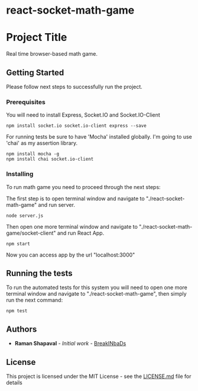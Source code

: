 # react-socket-math-game
# Project Title

Real time browser-based math game.

## Getting Started

Please follow next steps to successfully run the project. 

### Prerequisites

You will need to install Express, Socket.IO and Socket.IO-Client

```
npm install socket.io socket.io-client express --save
```
For running tests be sure to have 'Mocha' installed globally. I'm going to use 'chai' as my assertion library.
```
npm install mocha -g  
npm install chai socket.io-client
```


### Installing

To run math game you need to proceed through the next steps:

The first step is to open terminal window and navigate to "./react-socket-math-game" and run server.
```
node server.js
```

Then open one more terminal window and navigate to "./react-socket-math-game/socket-client" and run React App.

```
npm start
```

Now you can access app by the url "localhost:3000"
## Running the tests

To run the automated tests for this system you will need to open one more terminal
window and navigate to "./react-socket-math-game", then simply run the next command:

```
npm test
```

## Authors

* **Raman Shapaval** - *Initial work* - [BreakINbaDs](https://github.com/BreakINbaDs)


## License

This project is licensed under the MIT License - see the [LICENSE.md](LICENSE.md) file for details
